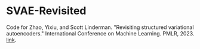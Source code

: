 # SVAE-Revisited

Code for Zhao, Yixiu, and Scott Linderman. "Revisiting structured variational autoencoders." International Conference on Machine Learning. PMLR, 2023. [link](https://proceedings.mlr.press/v202/zhao23c/zhao23c.pdf).
